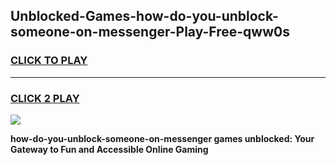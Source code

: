 
## Unblocked-Games-how-do-you-unblock-someone-on-messenger-Play-Free-qww0s
<h3>
<a href="https://premium76.site?title=how-do-you-unblock-someone-on-messenger&ref=10A">CLICK TO PLAY</a></h3>
<hr>

<h3>
<a href="https://premium76.site?title=how-do-you-unblock-someone-on-messenger&ref=10A">CLICK 2 PLAY</a>
  
</h3>

<a href="https://premium76.site?title=how-do-you-unblock-someone-on-messenger&ref=10A"><img src="https://clearcache.store/games.png"></a>


**how-do-you-unblock-someone-on-messenger games unblocked: Your Gateway to Fun and Accessible Online Gaming**
